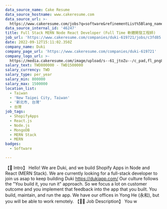 ```yaml
---
data_source_name: Cake Resume
data_source_hostname: www.cakeresume.com
data_source_url: >-
  https://www.cakeresume.com/jobs?q=software&refinementList%5Blang_name%5D%5B0%5D=English&refinementList%5Bsalary_type%5D=per_year&range%5Bsalary_range%5D%5Bmin%5D=1000000&page=2
data_source_internal_id: '46247'
title: Full Stack MERN Node React Developer (Full Time 軟體開發工程師)
job_url: 'https://www.cakeresume.com/companies/duki-619721/jobs/c3fd85'
date: 2022-09-12T15:11:02.350Z
company_name: Duki
company_page_url: 'https://www.cakeresume.com/companies/duki-619721'
company_logo_url: >-
  https://media.cakeresume.com/image/upload/s--61_jtoZu--/c_pad,fl_png8,h_200,w_200/v1677114769/fcgt6ckeygjnkoxujrjr.png
salary_text: TWD800000 - TWD1500000
salary_currency: TWD
salary_type: per_year
salary_min: 800000
salary_max: 1500000
location_list:
  - Taiwan
  - 'New Taipei City, Taiwan'
  - '新北市, 台灣'
  - 台灣
job_tags:
  - ShopifyApps
  - React.js
  - Node.js
  - MongoDB
  - MERN Stack
  - MERN
badges:
  - Software

---
```


【🎯 Intro】 Hello! We are Duki, and we build Shopify Apps in Node and React (MERN Stack). We are currently looking for a full-stack developer to join us asap to keep building Duki https://dukiapp.com/ Our culture follows the "You build it, you run it" approach. So we focus a lot on customer outcome and you implement that feedback into the app that you built. You build, maintain, and run the app. We have our offices in Yong He (永和), but you will be able to work remotely. 【🧑‍🔧 Job Description】 You w